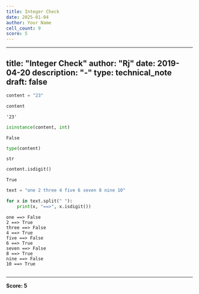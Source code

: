 ```yaml
---
title: Integer Check
date: 2025-01-04
author: Your Name
cell_count: 9
score: 5
---
```


---
title: "Integer Check"
author: "Rj"
date: 2019-04-20
description: "-"
type: technical_note
draft: false
---

```python
content = "23"
```


```python
content
```




    '23'




```python
isinstance(content, int)
```




    False




```python
type(content)
```




    str




```python
content.isdigit()
```




    True




```python
text = "one 2 three 4 five 6 seven 8 nine 10"
```


```python
for x in text.split(" "):
    print(x, "==>", x.isdigit())
```

    one ==> False
    2 ==> True
    three ==> False
    4 ==> True
    five ==> False
    6 ==> True
    seven ==> False
    8 ==> True
    nine ==> False
    10 ==> True



```python

```


---
**Score: 5**